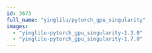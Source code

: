 ```yaml
---
id: 3673
full_name: "yinglilu/pytorch_gpu_singularity"
images: 
  - "yinglilu-pytorch_gpu_singularity-1.3.0"
  - "yinglilu-pytorch_gpu_singularity-1.7.0"
---
```

